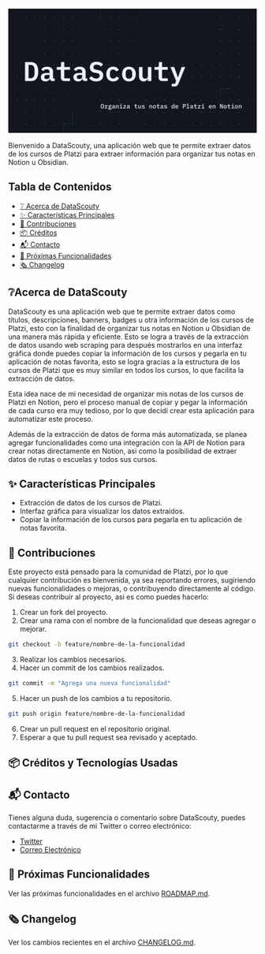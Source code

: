 ![Banner](/apps/web/public/og.png)

Bienvenido a DataScouty, una aplicación web que te permite extraer datos de los cursos de Platzi para extraer información para organizar tus notas en Notion u Obsidian.

## Tabla de Contenidos

- [❔ Acerca de DataScouty](#acerca-de-datascouty)
- [✨ Características Principales](#características-principales)
- [🤝 Contribuciones](#contribuciones)
- [📦 Créditos](#créditos)
- [📬 Contacto](#contacto)
- [🌟 Próximas Funcionalidades](#próximas-funcionalidades)
- [🗞️ Changelog](#changelog)

## ❔Acerca de DataScouty

DataScouty es una aplicación web que te permite extraer datos como títulos, descripciones, banners, badges u otra información de los cursos de Platzi, esto con la finalidad de organizar tus notas en Notion u Obsidian de una manera más rápida y eficiente.
Esto se logra a través de la extracción de datos usando web scraping para después mostrarlos en una interfaz gráfica donde puedes copiar la información de los cursos y pegarla en tu aplicación de notas favorita, esto se logra gracias a la estructura de los cursos de Platzi que es muy similar en todos los cursos, lo que facilita la extracción de datos.

Esta idea nace de mi necesidad de organizar mis notas de los cursos de Platzi en Notion, pero el proceso manual de copiar y pegar la información de cada curso era muy tedioso, por lo que decidí crear esta aplicación para automatizar este proceso.

Además de la extracción de datos de forma más automatizada, se planea agregar funcionalidades como una integración con la API de Notion para crear notas directamente en Notion, asi como la posibilidad de extraer datos de rutas o escuelas y todos sus cursos.

## ✨ Características Principales

- Extracción de datos de los cursos de Platzi.
- Interfaz gráfica para visualizar los datos extraídos.
- Copiar la información de los cursos para pegarla en tu aplicación de notas favorita.

## 🤝 Contribuciones

Este proyecto está pensado para la comunidad de Platzi, por lo que cualquier contribución es bienvenida, ya sea reportando errores, sugiriendo nuevas funcionalidades o mejoras, o contribuyendo directamente al código.
Si deseas contribuir al proyecto, asi es como puedes hacerlo:

1. Crear un fork del proyecto.
2. Crear una rama con el nombre de la funcionalidad que deseas agregar o mejorar.

```bash
git checkout -b feature/nombre-de-la-funcionalidad
```

3. Realizar los cambios necesarios.
4. Hacer un commit de los cambios realizados.

```bash
git commit -m "Agrega una nueva funcionalidad"
```

5. Hacer un push de los cambios a tu repositorio.

```bash
git push origin feature/nombre-de-la-funcionalidad
```

6. Crear un pull request en el repositorio original.
7. Esperar a que tu pull request sea revisado y aceptado.

## 📦 Créditos y Tecnologías Usadas

## 📬 Contacto

Tienes alguna duda, sugerencia o comentario sobre DataScouty, puedes contactarme a través de mi Twitter o correo electrónico:

- [Twitter](https://twitter.com/LurchingDart)
- [Correo Electrónico](mailto:lurchdev@gmail.com)

## 🌟 Próximas Funcionalidades

Ver las próximas funcionalidades en el archivo [ROADMAP.md](ROADMAP.md).

## 🗞️ Changelog

Ver los cambios recientes en el archivo [CHANGELOG.md](CHANGELOG.md).
